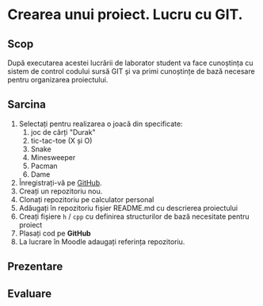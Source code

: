 # Crearea unui proiect. Lucru cu GIT.

## Scop

După executarea acestei lucrării de laborator student va face cunoștința cu sistem de control codului sursă GIT și va primi cunoștințe de bază necesare pentru organizarea proiectului.

## Sarcina

1. Selectați pentru realizarea o joacă din specificate:
   1. joc de cărți "Durak"
   2. tic-tac-toe (X și O)
   3. Snake
   4. Minesweeper
   5. Pacman
   6. Dame
2. Înregistrați-vă pe [GitHub](https://github.com/).
3. Creați un repozitoriu nou.
4. Clonați repozitoriu pe calculator personal
5. Adăugați în repozitoriu fișier README.md cu descrierea proiectului
6. Creați fișiere  `h` / `cpp` cu definirea structurilor de bază necesitate pentru proiect
7. Plasați cod pe __GitHub__
8. La lucrare în Moodle adaugați referința repozitoriu.

## Prezentare

## Evaluare
